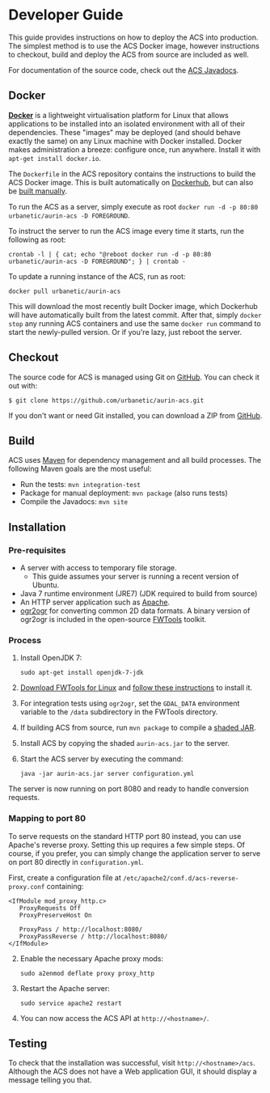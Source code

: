 # Developer Guide

This guide provides instructions on how to deploy the ACS into production. The simplest method is to
use the ACS Docker image, however instructions to checkout, build and deploy the ACS from source are
included as well.

For documentation of the source code, check out the [ACS Javadocs][javadocs].

## Docker

[**Docker**][docker] is a lightweight virtualisation platform for Linux that allows applications to
be installed into an isolated environment with all of their dependencies. These "images" may be
deployed (and should behave exactly the same) on any Linux machine with Docker installed. Docker
makes administration a breeze: configure once, run anywhere. Install it with
`apt-get install docker.io`.

The `Dockerfile` in the ACS repository contains the instructions to build the ACS Docker image. This
is built automatically on [Dockerhub][dockerhub], but can also be [built manually][docker-build].

To run the ACS as a server, simply execute as root
`docker run -d -p 80:80 urbanetic/aurin-acs -D FOREGROUND`.

To instruct the server to run the ACS image every time it starts, run the following as root:

`crontab -l | { cat; echo "@reboot docker run -d -p 80:80 urbanetic/aurin-acs -D FOREGROUND"; } | crontab -`

To update a running instance of the ACS, run as root:

`docker pull urbanetic/aurin-acs`

This will download the most recently built Docker image, which Dockerhub will have automatically
built from the latest commit. After that, simply `docker stop` any running ACS containers and use
the same `docker run` command to start the newly-pulled version. Or if you're lazy, just reboot the
server.


## Checkout

The source code for ACS is managed using Git on [GitHub][github]. You can check it out with:

    $ git clone https://github.com/urbanetic/aurin-acs.git

If you don't want or need Git installed, you can download a ZIP from [GitHub][gitzip].


## Build

ACS uses [Maven][maven] for dependency management and all build processes. The following Maven goals
are the most useful:

* Run the tests: `mvn integration-test`
* Package for manual deployment: `mvn package` (also runs tests)
* Compile the Javadocs: `mvn site`

## Installation

### Pre-requisites

* A server with access to temporary file storage.
    * This guide assumes your server is running a recent version of Ubuntu.
* Java 7 runtime environment (JRE7) (JDK required to build from source)
* An HTTP server application such as [Apache][apache].
* [ogr2ogr][ogr] for converting common 2D data formats. A binary version of ogr2ogr is included in
the open-source [FWTools][fwt] toolkit.

### Process

1. Install OpenJDK 7:

    `sudo apt-get install openjdk-7-jdk`

2. [Download FWTools for Linux][fwt] and [follow these instructions][fwtinstall] to install it.

3. For integration tests using `ogr2ogr`, set the `GDAL_DATA` environment variable to the `/data`
   subdirectory in the FWTools directory.

4. If building ACS from source, run `mvn package` to compile a [shaded JAR][shade].

5. Install ACS by copying the shaded `aurin-acs.jar` to the server.

6. Start the ACS server by executing the command:

    `java -jar aurin-acs.jar server configuration.yml`

The server is now running on port 8080 and ready to handle conversion requests.

### Mapping to port 80

To serve requests on the standard HTTP port 80 instead, you can use Apache's reverse proxy. Setting
this up requires a few simple steps. Of course, if you prefer, you can simply change the application
server to serve on port 80 directly in `configuration.yml`.

First, create a configuration file at `/etc/apache2/conf.d/acs-reverse-proxy.conf` containing:

```
<IfModule mod_proxy_http.c>
   ProxyRequests Off
   ProxyPreserveHost On

   ProxyPass / http://localhost:8080/
   ProxyPassReverse / http://localhost:8080/
</IfModule>
```

2. Enable the necessary Apache proxy mods:

    `sudo a2enmod deflate proxy proxy_http`
    
3. Restart the Apache server:

    `sudo service apache2 restart`

4. You can now access the ACS API at `http://<hostname>/`.

## Testing

To check that the installation was successful, visit `http://<hostname>/acs`. Although the ACS
does not have a Web application GUI, it should display a message telling you that.


[apache]: https://httpd.apache.org/
[docker]: https://www.docker.com/
[dockerhub]: https://registry.hub.docker.com/u/urbanetic/aurin-acs/
[docker-build]: https://docs.docker.com/reference/commandline/cli/#build
[fwt]: http://fwtools.loskot.net/FWTools-linux-2.0.6.tar.gz
[fwtinstall]: http://fwtools.maptools.org/linux-main.html
[github]: https://github.com/urbanetic/aurin-acs
[gitzip]: https://github.com/urbanetic/aurin-acs/archive/develop.zip
[heroku]: https://heroku.com/
[javadocs]: http://javadocs.acs.urbanetic.net
[jetty]: http://eclipse.org/jetty/
[maven]: https://maven.apache.org/
[ogr]: http://www.gdal.org/ogr2ogr.html
[procfile]: https://devcenter.heroku.com/articles/procfile
[shade]: https://maven.apache.org/plugins/maven-shade-plugin/
[travis]: https://travis-ci.org/
[travis.yml]: https://github.com/urbanetic/aurin-acs/blob/develop/.travis.yml